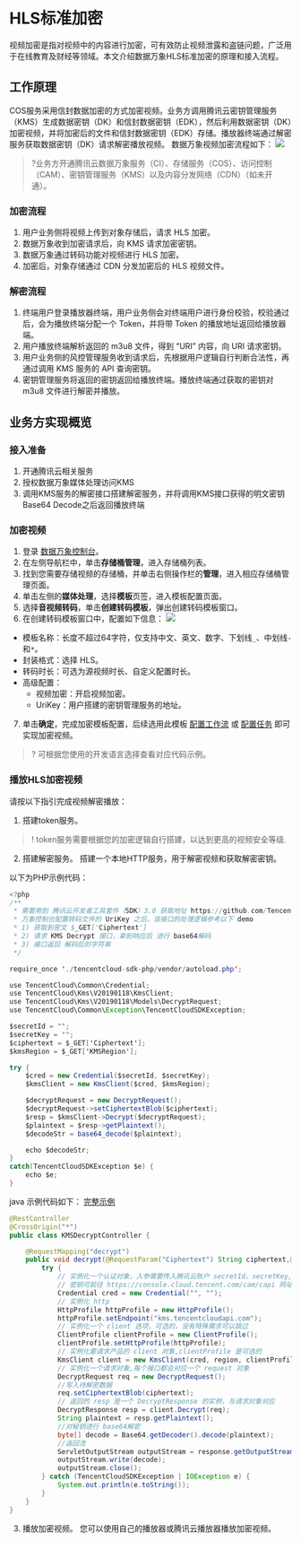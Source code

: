 # HLS标准加密

视频加密是指对视频中的内容进行加密，可有效防止视频泄露和盗链问题，广泛用于在线教育及财经等领域。本文介绍数据万象HLS标准加密的原理和接入流程。

## 工作原理

COS服务采用信封数据加密的方式加密视频。业务方调用腾讯云密钥管理服务（KMS）生成数据密钥（DK）和信封数据密钥（EDK），然后利用数据密钥（DK）加密视频，并将加密后的文件和信封数据密钥（EDK）存储。播放器终端通过解密服务获取数据密钥（DK）请求解密播放视频。
数据万象视频加密流程如下：
![](https://qcloudimg.tencent-cloud.cn/raw/98568aaba384766c1c8ffb7e18747b58.png)

>?业务方开通腾讯云数据万象服务（CI）、存储服务（COS）、访问控制（CAM）、密钥管理服务（KMS）以及内容分发网络（CDN）（如未开通）。

### 加密流程

1. 用户业务侧将视频上传到对象存储后，请求 HLS 加密。
2. 数据万象收到加密请求后，向 KMS 请求加密密钥。
3. 数据万象通过转码功能对视频进行 HLS 加密。
4. 加密后，对象存储通过 CDN 分发加密后的 HLS 视频文件。

### 解密流程

1. 终端用户登录播放器终端，用户业务侧会对终端用户进行身份校验，校验通过后，会为播放终端分配一个 Token，并将带 Token 的播放地址返回给播放器端。
2. 用户播放终端解析返回的 m3u8 文件，得到 “URI” 内容，向 URI 请求密钥。
3. 用户业务侧的风控管理服务收到请求后，先根据用户逻辑自行判断合法性，再通过调用 KMS 服务的 API 查询密钥。
4. 密钥管理服务将返回的密钥返回给播放终端。播放终端通过获取的密钥对 m3u8 文件进行解密并播放。

## 业务方实现概览

### 接入准备

1. 开通腾讯云相关服务
2. 授权数据万象媒体处理访问KMS
3. 调用KMS服务的解密接口搭建解密服务，并将调用KMS接口获得的明文密钥Base64 Decode之后返回播放终端

### 加密视频

1. 登录 [数据万象控制台](https://console.cloud.tencent.com/ci)。
2. 在左侧导航栏中，单击**存储桶管理**，进入存储桶列表。
3. 找到您需要存储视频的存储桶，并单击右侧操作栏的**管理**，进入相应存储桶管理页面。
4. 单击左侧的**媒体处理**，选择**模板**页签，进入模板配置页面。
5. 选择**音视频转码**，单击**创建转码模板**，弹出创建转码模板窗口。
6. 在创建转码模板窗口中，配置如下信息：
   ![](https://main.qcloudimg.com/raw/447d05493505550ebf05cd9960822b21.png)

 - 模板名称：长度不超过64字符，仅支持中文、英文、数字、下划线`_`、中划线`-`和`*`。
 - 封装格式：选择 HLS。
 - 转码时长：可选为源视频时长、自定义配置时长。
 - 高级配置： 
   - 视频加密：开启视频加密。
   - UriKey：用户搭建的密钥管理服务的地址。

7. 单击**确定**，完成加密模板配置，后续选用此模板 [配置工作流](https://cloud.tencent.com/document/product/460/46488) 或 [配置任务](https://cloud.tencent.com/document/product/460/46489) 即可实现加密视频。

>? 可根据您使用的开发语言选择查看对应代码示例。



### 播放HLS加密视频

请按以下指引完成视频解密播放：
1. 搭建token服务。

>! token服务需要根据您的加密逻辑自行搭建，以达到更高的视频安全等级.

2. 搭建解密服务。
搭建一个本地HTTP服务，用于解密视频和获取解密密钥。

以下为PHP示例代码：

```java
<?php
/**
 * 需要用到 腾讯云开发者工具套件（SDK）3.0 获取地址 https://github.com/TencentCloud/tencentcloud-sdk-php
 * 万象控制台配置转码文件的 UriKey 之后，该接口的处理逻辑参考以下 demo
 * 1) 获取到密文 $_GET['Ciphertext']
 * 2) 请求 KMS Decrypt 接口，拿到响应后 进行 base64解码
 * 3) 接口返回 解码后的字符串
 */

require_once './tencentcloud-sdk-php/vendor/autoload.php';

use TencentCloud\Common\Credential;
use TencentCloud\Kms\V20190118\KmsClient;
use TencentCloud\Kms\V20190118\Models\DecryptRequest;
use TencentCloud\Common\Exception\TencentCloudSDKException;

$secretId = "";
$secretKey = "";
$ciphertext = $_GET['Ciphertext'];
$kmsRegion = $_GET['KMSRegion'];

try {
    $cred = new Credential($secretId, $secretKey);
    $kmsClient = new KmsClient($cred, $kmsRegion);

    $decryptRequest = new DecryptRequest();
    $decryptRequest->setCiphertextBlob($ciphertext);
    $resp = $kmsClient->Decrypt($decryptRequest);
    $plaintext = $resp->getPlaintext();
    $decodeStr = base64_decode($plaintext);

    echo $decodeStr;
}
catch(TencentCloudSDKException $e) {
    echo $e;
}
```

java 示例代码如下：
[完整示例](https://github.com/563750789/HLS-video-demo/blob/master/src/main/java/com/qcloud/cos/hlsvideodemo/demo/example.m3u8)

```java
@RestController
@CrossOrigin("*")
public class KMSDecryptController {

    @RequestMapping("decrypt")
    public void decrypt(@RequestParam("Ciphertext") String ciphertext,@RequestParam("KMSRegion") String region, HttpServletResponse response) {
        try {
            // 实例化一个认证对象，入参需要传入腾讯云账户 secretId，secretKey,此处还需注意密钥对的保密
            // 密钥可前往 https://console.cloud.tencent.com/cam/capi 网站进行获取
            Credential cred = new Credential("", "");
            // 实例化 http
            HttpProfile httpProfile = new HttpProfile();
            httpProfile.setEndpoint("kms.tencentcloudapi.com");
            // 实例化一个 client 选项，可选的，没有特殊需求可以跳过
            ClientProfile clientProfile = new ClientProfile();
            clientProfile.setHttpProfile(httpProfile);
            // 实例化要请求产品的 client 对象,clientProfile 是可选的
            KmsClient client = new KmsClient(cred, region, clientProfile);
            // 实例化一个请求对象,每个接口都会对应一个 request 对象
            DecryptRequest req = new DecryptRequest();
            //写入待解密数据
            req.setCiphertextBlob(ciphertext);
            // 返回的 resp 是一个 DecryptResponse 的实例，与请求对象对应
            DecryptResponse resp = client.Decrypt(req);
            String plaintext = resp.getPlaintext();
            //对秘钥进行 base64解密
            byte[] decode = Base64.getDecoder().decode(plaintext);
            //返回流
            ServletOutputStream outputStream = response.getOutputStream();
            outputStream.write(decode);
            outputStream.close();
        } catch (TencentCloudSDKException | IOException e) {
            System.out.println(e.toString());
        }
    }
}
```

3. 播放加密视频。
您可以使用自己的播放器或腾讯云播放器播放加密视频。

